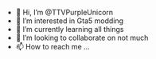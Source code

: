 - 👋 Hi, I’m @TTVPurpleUnicorn
- 👀 I’m interested in Gta5 modding
- 🌱 I’m currently learning all things
- 💞️ I’m looking to collaborate on not much 
- 📫 How to reach me ...
